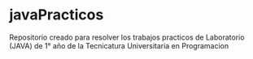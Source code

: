 # javaPracticos
Repositorio creado para resolver los trabajos practicos de Laboratorio (JAVA) de 1° año de la Tecnicatura Universitaria en Programacion
